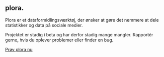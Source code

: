 ## plora.
Plora er et dataformidlingsværktøj, der ønsker at gøre det nemmere at dele statistikker og data på sociale medier.

Projektet er stadig i beta og har derfor stadig mange mangler. Rapportér gerne, hvis du oplever problemer eller finder en bug.

[Prøv plora nu](plora.xyz)